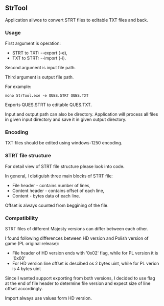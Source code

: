 ## StrTool

Application allwos to convert STRT files to editable TXT files and back.

### Usage

First argument is operation: 
* STRT to TXT:  --export (-e),
* TXT to STRT: --import (-i).

Second argument is input file path.

Third argument is output file path.

For example:
```
mono StrTool.exe -e QUES.STRT QUES.TXT
```
Exports QUES.STRT to editable QUES.TXT.

Input and output path can also be directory. Application will process all files in given input directory and save it in given output directory.

### Encoding

TXT files should be edited using windows-1250 encoding.

### STRT file structure

For detail view of STRT file structure please look into code.

In general, I distiguish three main blocks of STRT file:
* File header - contains number of lines,
* Content header - contains offset of each line,
* Content - bytes data of each line.

Offset is always counted from beggining of the file.

### Compatibility

STRT files of different Majesty versions can differ between each other.

I found following differences between HD version and Polish version of game (PL original release):
* File header of HD version ends with '0x02' flag, while for PL version it is '0x00'
* For HD version line offset is descibed os 2 bytes uint, while for PL verion is 4 bytes uint

Since I wanted support exporting from both versions, I decided to use flag at the end of file header to determine file version and expect size of line offset accordingly.

Import always use values form HD version.
